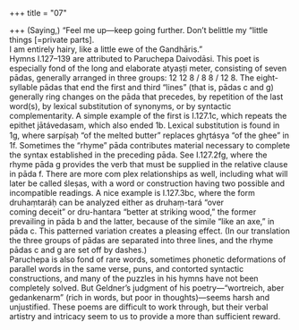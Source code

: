 +++
title = "07"

+++
(Saying,) “Feel me up—keep going further. Don’t belittle my “little  things [=private parts].  
I am entirely hairy, like a little ewe of the Gandhāris.”  
Hymns I.127–139 are attributed to Paruchepa Daivodāsi. This poet is especially  fond of the long and elaborate atyaṣṭi meter, consisting of seven pādas, generally  arranged in three groups: 12 12 8 / 8 8 / 12 8. The eight-syllable pādas that end the  first and third “lines” (that is, pādas c and g) generally ring changes on the pāda  that precedes, by repetition of the last word(s), by lexical substitution of synonyms,  or by syntactic complementarity. A simple example of the first is I.127.1c, which  repeats the epithet jātávedasam, which also ended 1b. Lexical substitution is found  in 1g, where sarpíṣaḥ “of the melted butter” replaces ghr̥tásya “of the ghee” in 1f.  Sometimes the “rhyme” pāda contributes material necessary to complete the syntax  established in the preceding pāda. See I.127.2fg, where the rhyme pāda g provides  the verb that must be supplied in the relative clause in pāda f. There are more com plex relationships as well, including what will later be called śleṣas, with a word  or construction having two possible and incompatible readings. A nice example is  I.127.3bc, where the form druhaṃtaráḥ can be analyzed either as druhaṃ-tará “over  
coming deceit” or dru-hantara “better at striking wood,” the former prevailing in  pāda b and the latter, because of the simile “like an axe,” in pāda c. This patterned  variation creates a pleasing effect. (In our translation the three groups of pādas are  separated into three lines, and the rhyme pādas c and g are set off by dashes.)  
Paruchepa is also fond of rare words, sometimes phonetic deformations of  parallel words in the same verse, puns, and contorted syntactic constructions, and  many of the puzzles in his hymns have not been completely solved. But Geldner’s  judgment of his poetry—“wortreich, aber gedankenarm” (rich in words, but poor in  thoughts)—seems harsh and unjustified. These poems are difficult to work through,  but their verbal artistry and intricacy seem to us to provide a more than sufficient  reward.  